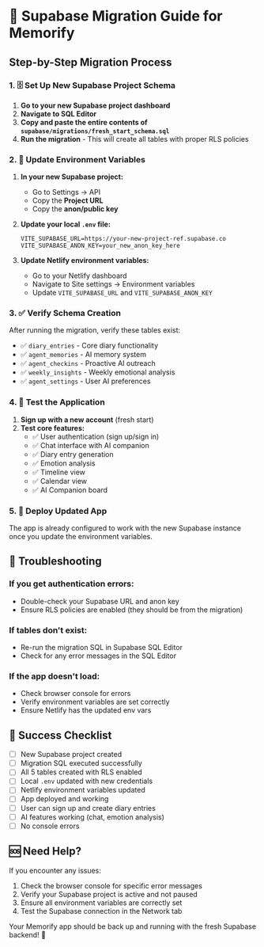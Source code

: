 # 🚀 Supabase Migration Guide for Memorify

## Step-by-Step Migration Process

### 1. 🗄️ Set Up New Supabase Project Schema

1. **Go to your new Supabase project dashboard**
2. **Navigate to SQL Editor**
3. **Copy and paste the entire contents of `supabase/migrations/fresh_start_schema.sql`**
4. **Run the migration** - This will create all tables with proper RLS policies

### 2. 🔑 Update Environment Variables

1. **In your new Supabase project:**
   - Go to Settings → API
   - Copy the **Project URL** 
   - Copy the **anon/public key**

2. **Update your local `.env` file:**
   ```env
   VITE_SUPABASE_URL=https://your-new-project-ref.supabase.co
   VITE_SUPABASE_ANON_KEY=your_new_anon_key_here
   ```

3. **Update Netlify environment variables:**
   - Go to your Netlify dashboard
   - Navigate to Site settings → Environment variables
   - Update `VITE_SUPABASE_URL` and `VITE_SUPABASE_ANON_KEY`

### 3. ✅ Verify Schema Creation

After running the migration, verify these tables exist:
- ✅ `diary_entries` - Core diary functionality
- ✅ `agent_memories` - AI memory system  
- ✅ `agent_checkins` - Proactive AI outreach
- ✅ `weekly_insights` - Weekly emotional analysis
- ✅ `agent_settings` - User AI preferences

### 4. 🧪 Test the Application

1. **Sign up with a new account** (fresh start)
2. **Test core features:**
   - ✅ User authentication (sign up/sign in)
   - ✅ Chat interface with AI companion
   - ✅ Diary entry generation
   - ✅ Emotion analysis
   - ✅ Timeline view
   - ✅ Calendar view
   - ✅ AI Companion board

### 5. 🚀 Deploy Updated App

The app is already configured to work with the new Supabase instance once you update the environment variables.

## 🔧 Troubleshooting

### If you get authentication errors:
- Double-check your Supabase URL and anon key
- Ensure RLS policies are enabled (they should be from the migration)

### If tables don't exist:
- Re-run the migration SQL in Supabase SQL Editor
- Check for any error messages in the SQL Editor

### If the app doesn't load:
- Check browser console for errors
- Verify environment variables are set correctly
- Ensure Netlify has the updated env vars

## 🎯 Success Checklist

- [ ] New Supabase project created
- [ ] Migration SQL executed successfully
- [ ] All 5 tables created with RLS enabled
- [ ] Local `.env` updated with new credentials
- [ ] Netlify environment variables updated
- [ ] App deployed and working
- [ ] User can sign up and create diary entries
- [ ] AI features working (chat, emotion analysis)
- [ ] No console errors

## 🆘 Need Help?

If you encounter any issues:
1. Check the browser console for specific error messages
2. Verify your Supabase project is active and not paused
3. Ensure all environment variables are correctly set
4. Test the Supabase connection in the Network tab

Your Memorify app should be back up and running with the fresh Supabase backend! 🎉